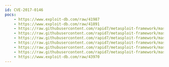 ```yaml
---
id: CVE-2017-0146
pocs:
    - https://www.exploit-db.com/raw/41987
    - https://www.exploit-db.com/raw/41891
    - https://raw.githubusercontent.com/rapid7/metasploit-framework/master/modules/exploits/windows/smb/smb_doublepulsar_rce.rb
    - https://raw.githubusercontent.com/rapid7/metasploit-framework/master/modules/exploits/windows/smb/ms17_010_psexec.rb
    - https://raw.githubusercontent.com/rapid7/metasploit-framework/master/modules/exploits/windows/smb/ms17_010_eternalblue_win8.py
    - https://raw.githubusercontent.com/rapid7/metasploit-framework/master/modules/exploits/windows/smb/ms17_010_eternalblue.rb
    - https://raw.githubusercontent.com/rapid7/metasploit-framework/master/modules/auxiliary/scanner/smb/smb_ms17_010.rb
    - https://raw.githubusercontent.com/rapid7/metasploit-framework/master/modules/auxiliary/admin/smb/ms17_010_command.rb
    - https://www.exploit-db.com/raw/43970
---
```


